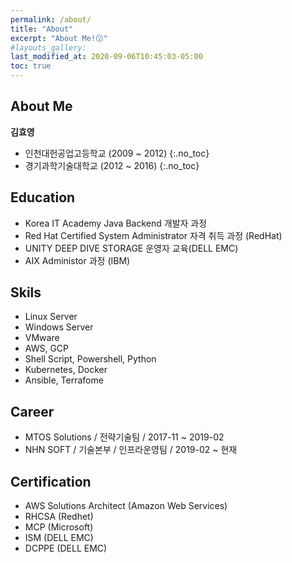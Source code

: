 ```yaml
---
permalink: /about/
title: "About"
excerpt: "About Me!😗"
#layouts_gallery:
last_modified_at: 2020-09-06T10:45:03-05:00
toc: true
---
```



## About Me
**김효영**
 - 인천대헌공업고등학교 (2009 ~ 2012)
{:.no_toc}
 - 경기과학기술대학교 (2012 ~ 2016)
{:.no_toc}

## Education
 - Korea IT Academy Java Backend 개발자 과정
 - Red Hat Certified System Administrator 자격 취득 과정 (RedHat)
 - UNITY DEEP DIVE STORAGE 운영자 교육(DELL EMC)
 - AIX Administor 과정 (IBM)


## Skils
 - Linux Server
 - Windows Server
 - VMware
 - AWS, GCP
 - Shell Script, Powershell, Python
 - Kubernetes, Docker
 - Ansible, Terrafome
 

## Career
 * MTOS Solutions / 전략기술팀 / 2017-11 ~ 2019-02
 * NHN SOFT / 기술본부 / 인프라운영팀 / 2019-02 ~ 현재
   
## Certification 
 * AWS Solutions Architect (Amazon Web Services)
 * RHCSA (Redhet)
 * MCP (Microsoft)
 * ISM (DELL EMC)
 * DCPPE (DELL EMC)

